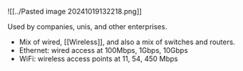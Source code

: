 ![[../Pasted image 20241019132218.png]]

Used by companies, unis, and other enterprises. 
- Mix of wired, [[Wireless]], and also a mix of switches and routers.
- Ethernet: wired access at 100Mbps, 1Gbps, 10Gbps
- WiFi: wireless access points at 11, 54, 450 Mbps